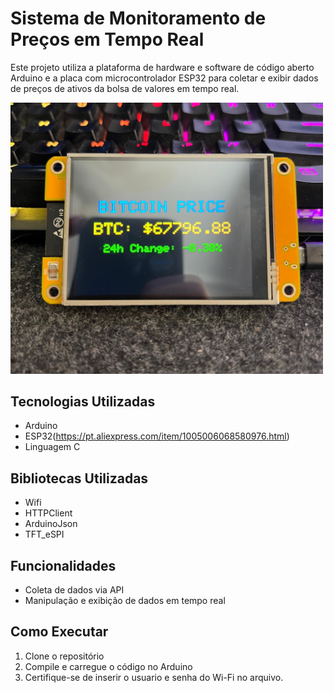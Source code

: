 
# Sistema de Monitoramento de Preços em Tempo Real

Este projeto utiliza a plataforma de hardware e software de código aberto Arduino e a placa com microcontrolador ESP32 para coletar e exibir dados de preços de ativos da bolsa de valores em tempo real.

<img src="/monitor2.jpg" alt="Descrição da Foto" width="500"/>

## Tecnologias Utilizadas
- Arduino
- ESP32(https://pt.aliexpress.com/item/1005006068580976.html)
- Linguagem C

## Bibliotecas Utilizadas
- Wifi
- HTTPClient
- ArduinoJson
- TFT_eSPI
  
## Funcionalidades
- Coleta de dados via API
- Manipulação e exibição de dados em tempo real

## Como Executar
1. Clone o repositório
2. Compile e carregue o código no Arduino
3. Certifique-se de inserir o usuario e senha do Wi-Fi no arquivo.

